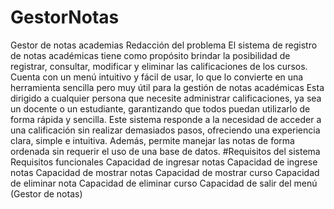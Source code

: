 # GestorNotas
Gestor de notas academias 
Redacción del problema
El sistema de registro de notas académicas tiene como propósito brindar la posibilidad de registrar, consultar, modificar y eliminar las calificaciones de los cursos. Cuenta con un menú intuitivo y fácil de usar, lo que lo convierte en una herramienta sencilla pero muy útil para la gestión de notas académicas 
Esta dirigido a cualquier persona que necesite administrar calificaciones, ya sea un docente o un estudiante, garantizando que todos puedan utilizarlo de forma rápida y sencilla.
Este sistema responde a la necesidad de acceder a una calificación sin realizar demasiados pasos, ofreciendo una experiencia clara, simple e intuitiva. Además, permite manejar las notas de forma ordenada sin requerir el uso de una base de datos.
#Requisitos del sistema 
Requisitos funcionales
Capacidad de ingresar notas
Capacidad de ingrese notas
Capacidad de mostrar notas
Capacidad de mostrar curso
Capacidad de eliminar nota
Capacidad de eliminar curso
Capacidad de salir del menú (Gestor de notas)



